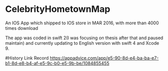 # CelebrityHometownMap
An IOS App which shipped to IOS store in MAR 2016, with more than 4000 times download

The app was coded in swift 2(I was focusing on thesis after that and paused maintain) and currently updating to English version with swift 4 and Xcode 9.

#History Link Record
https://appadvice.com/app/e5-90-8d-e4-ba-ba-e7-b1-8d-e8-b4-af-e5-9c-b0-e5-9b-be/1084855455
